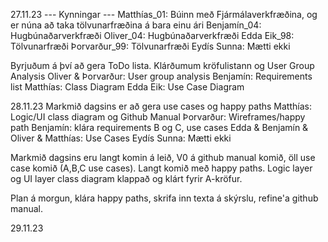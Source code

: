 27.11.23
--- Kynningar ---
Matthías_01: Búinn með Fjármálaverkfræðina, og er núna að taka tölvunarfræðina á bara einu ári
Benjamín_04: Hugbúnaðarverkfræði
Oliver_04: Hugbúnaðarverkfræði
Edda Eik_98: Tölvunarfræði
Þorvarður_99: Tölvunarfræði
Eydís Sunna: Mætti ekki

Byrjuðum á því að gera ToDo lista. Klárðumum kröfulistann og User Group Analysis
Oliver & Þorvarður: User group analysis
Benjamín: Requirements list
Matthías: Class Diagram
Edda Eik: Use Case Diagram

28.11.23
Markmið dagsins er að gera use cases og happy paths
Matthías: Logic/UI class diagram og Github Manual
Þorvarður: Wireframes/happy path
Benjamín: klára requirements B og C, use cases
Edda & Benjamín & Oliver & Matthías: Use Cases
Eydís Sunna: Mætti ekki

Markmið dagsins eru langt komin á leið, V0 á github manual komið, öll use case komið (A,B,C use cases). Langt komið með happy paths. Logic layer og UI layer class diagram klappað og klárt fyrir A-kröfur.

Plan á morgun, klára happy paths, skrifa inn texta á skýrslu, refine'a github manual.

29.11.23
